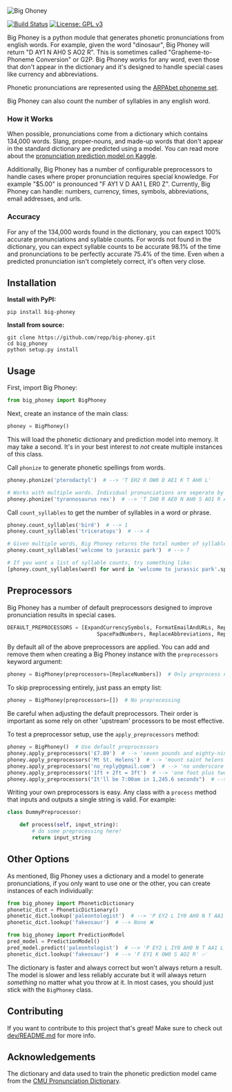 ![Big Ohoney](https://github.com/repp/big-phoney/blob/master/dev/dev_data/logo_tight_white.png?raw=true)

[![Build Status](https://travis-ci.org/repp/big-phoney.svg?branch=master)](https://travis-ci.org/repp/big-phoney) [![License: GPL v3](https://img.shields.io/badge/License-GPL%20v3-blue.svg)](https://www.gnu.org/licenses/gpl-3.0)

Big Phoney is a python module that generates phonetic pronunciations from english words.
For example, given the word "dinosaur", Big Phoney will return "D AY1 N AH0 S AO2 R". This is sometimes called
"Grapheme-to-Phoneme Conversion" or G2P. Big Phoney works for any word, even those that don't appear in the dictionary and it's
designed to handle special cases like currency and abbreviations.

Phonetic pronunciations are represented using the [ARPAbet phoneme set](https://en.wikipedia.org/wiki/ARPABET).

Big Phoney can also count the number of syllables in any english word.

### How it Works

When possible, pronunciations come from a dictionary which contains 134,000 words. Slang, proper-nouns, and made-up
words that don't appear in the standard dictionary are predicted using a model. You can read more about the
[pronunciation prediction model on Kaggle](https://www.kaggle.com/reppic/predicting-english-pronunciations).

Additionally, Big Phoney has a number of configurable preprocessors to handle
cases where proper pronunciation requires special knowledge. For example "$5.00" is pronounced "F AY1 V  D AA1 L ER0 Z".
Currently, Big Phoney can handle: numbers, currency, times, symbols, abbreviations, email addresses, and urls.

### Accuracy

For any of the 134,000 words found in the dictionary, you can expect 100% accurate pronunciations and syllable counts. For words not found
in the dictionary, you can expect syllable counts to be accurate 98.1% of the time and pronunciations to be perfectly
accurate 75.4% of the time. Even when a predicted pronunciation isn't completely correct, it's often very close.

## Installation
**Install with PyPI:**
```
pip install big-phoney
```
**Install from source:**
```
git clone https://github.com/repp/big-phoney.git
cd big_phoney
python setup.py install
```
## Usage
First, import Big Phoney:
```python
from big_phoney import BigPhoney
```
Next, create an instance of the main class:
```python
phoney = BigPhoney()
```
This will load the phonetic dictionary and prediction model into memory. It may take a second. It's in your best interest
to *not* create multiple instances of this class.

Call `phonize` to generate phonetic spellings from words.
```python
phoney.phonize('pterodactyl')  # --> 'T EH2 R OW0 D AE1 K T AH0 L'

# Works with multiple words. Individual pronunciations are seperate by 2 spaces:
phoney.phonize('tyrannosaurus rex')  # --> 'T IH0 R AE0 N AH0 S AO1 R AH0 S  R EH1 K S'
```

Call `count_syllables` to get the number of syllables in a word or phrase.
```python
phoney.count_syllables('bird')  # --> 1
phoney.count_syllables('triceratops')  # --> 4

# Given multiple words, Big Phoney returns the total number of syllables:
phoney.count_syllables('welcome to jurassic park')  # --> 7

# If you want a list of syllable counts, try something like:
[phoney.count_syllables(word) for word in 'welcome to jurassic park'.split()]  # --> [2,1,3,1]

```

## Preprocessors
Big Phoney has a number of default preprocessors designed to improve pronunciation results in special cases.
```python
DEFAULT_PREPROCESSORS = [ExpandCurrencySymbols, FormatEmailAndURLs, ReplaceTimes,  SpacePadSymbols,
                             SpacePadNumbers, ReplaceAbbreviations, ReplaceNumbers]
```
By default all of the above preprocessors are applied. You can add and remove them when creating a Big Phoney instance
with the `preprocessors` keyword argument:
```python
phoney = BigPhoney(preprocessors=[ReplaceNumbers])  # Only preprocess numbers
```
To skip preprocessing entirely, just pass an empty list:
```python
phoney = BigPhoney(preprocessors=[])  # No preprocessing
```
Be careful when adjusting the default preprocessors. Their order is important as some rely on other 'upstream' processors to be most effective.

To test a preprocessor setup, use the `apply_preprocessors` method:
```python
phoney = BigPhoney()  # Use default preprocessors
phoney.apply_preprocessors('£7.89')  # --> 'seven pounds and eighty-nine pence'
phoney.apply_preprocessors('Mt St. Helens')  # --> 'mount saint helens'
phoney.apply_preprocessors('no_reply@gmail.com')  # --> 'no underscore reply at gmail dot com'
phoney.apply_preprocessors('1ft + 2ft = 3ft')  # --> 'one foot plus two feet equals three feet'
phoney.apply_preprocessors("It'll be 7:00am in 1,245.6 seconds")  # --> 'it'll be seven o'clock a m in one-thousand, two hundred and forty-five point six seconds'
```
Writing your own preprocessors is easy. Any class with a `process` method that inputs and outputs a single string is valid. For example:
```python
class DummyPreprocessor:

    def process(self, input_string):
        # do some preprocessing here!
        return input_string
```

## Other Options
As mentioned, Big Phoney uses a dictionary and a model to generate pronunciations, if you only want to use one or
the other, you can create instances of each individually:

```python
from big_phoney import PhoneticDictionary
phonetic_dict = PhoneticDictionary()
phonetic_dict.lookup('paleontologist')  # --> 'P EY2 L IY0 AH0 N T AA1 L AH0 JH IH0 S T' ✅
phonetic_dict.lookup('fakeosaur')  # --> None ❌
```

```python
from big_phoney import PredictionModel
pred_model = PredictionModel()
pred_model.predict('paleontologist')  # --> 'P EY2 L IY0 AH0 N T AA1 L AH0 JH IH0 S T' ✅
phonetic_dict.lookup('fakeosaur')  # --> 'F EY1 K OW0 S AO2 R' ✅
```
The dictionary is faster and always correct but won't always return a result. The model is slower and less reliably accurate
but it will always return *something* no matter what you throw at it. In most cases, you should just stick with
the `BigPhoney` class.

## Contributing
If you want to contribute to this project that's great! Make sure to check out [dev/README.md](https://github.com/repp/big-phoney/tree/master/dev) for more info.

## Acknowledgements
The dictionary and data used to train the phonetic prediction model came from the
[CMU Pronunciation Dictionary](http://www.speech.cs.cmu.edu/cgi-bin/cmudict).
